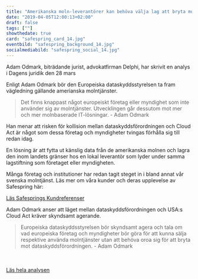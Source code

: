 ```yaml
---
title: "Amerikanska moln-leverantörer kan behöva välja lag att bryta mot"
date: "2019-04-05T12:00:13+02:00"
draft: false
tags: [""]
showthedate: true
card: "safespring_card_14.jpg"
eventbild: "safespring_background_14.jpg"
socialmediabild: "safespring_social_14.jpg"
---
```

<div class="ingress"><p>Adam Odmark, biträdande jurist, advokatfirman Delphi, har skrivit en analys i Dagens juridik den 28 mars</p></div>

Enligt Adam Odmark bör den Europeiska dataskyddsstyrelsen ta fram vägledning gällande amerianska molntjänster.

>Det finns knappast något europeiskt företag eller myndighet som inte använder sig av molntjänster. Utvecklingen går dessutom mot mer och mer molnbaserade IT-lösningar. - Adam Odmark

Han menar att risken för kollision mellan dataskyddsförordningen och Cloud Act är något som dessa företag och myndigheter tvingas förhålla sig till redan idag.

En lösning är att fytta ut känslig data från de amerikanska molnen och lagra den inom landets gränser hos en lokal leverantör som lyder under samma lagstiftning som företaget eller myndigheten.

Många företag och institutioner har redan tagit steget in i bland annat vår svenska molntjänst. Läs mer om våra kunder och deras upplevelse av Safespring här:

<a href="/referenser" id="text-button">Läs Safesprings Kundreferenser</a><br>

Adam Odmark anser att läget mellan dataskyddsförordningen och USA:s Cloud Act kräver skyndsamt agerande.

>Europeiska dataskyddsstyrelsen bör skyndsamt agera och tala om vad europeiska företag och myndigheter bör göra för att kunna sälja respektive använda molntjänster utan att behöva oroa sig för att bryta mot dataskyddsförordningen. - Adam Odmark

<br><br><a href="http://www.dagensjuridik.se/2019/03/kollision-mellan-dataskyddsforordningen-och-usas-cloud-act" id="button">Läs hela analysen</a>
